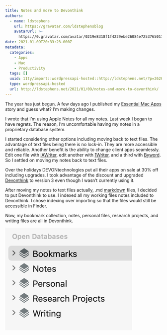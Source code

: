 ```yaml
---
title: Notes and more to Devonthink
authors:
  - name: ldstephens
    url: https://gravatar.com/ldstephensblog
    avatarUrl: >-
      https://0.gravatar.com/avatar/0219e8318f1f4229ebe26084e7253765017f43ca0c631be37dc6d0b8ad6e40a4?s=96&d=identicon&r=G
date: 2021-01-09T20:33:23.000Z
metadata:
  categories:
    - Apps
    - Mac
    - Productivity
  tags: []
  uuid: 11ty/import::wordpressapi-hosted::http://ldstephens.net/?p=2620
  type: wordpressapi-hosted
  url: http://ldstephens.net/2021/01/09/notes-and-more-to-devonthink/
---
```

The year has just begun. A few days ago I published my [Essential Mac Apps](https://ldstephens.net/2020/12/22/my-2021-essential-mac-apps/) story and guess what? I’m making changes.

I wrote that I’m using Apple Notes for all my notes. Last week I began to have regrets. The reason, I’m uncomfortable having my notes in a proprietary database system.

I started considering other options including moving back to text files. The advantage of text files being there is no lock-in. They are more accessible and reliable. Another benefit is the ability to change client apps seamlessly. Edit one file with [iAWriter](https://ia.net/writer), edit another with [1Writer](https://1writerapp.com/), and a third with [Byword](https://bywordapp.com/). So I settled on moving my notes back to text files.

Over the holidays DEVONtechnologies put all their apps on sale at 30% off including upgrades. I took advantage of the discount and upgraded [Devonthink](https://www.devontechnologies.com/apps/devonthink) to version 3 even though I wasn’t currently using it.

After moving my notes to text files actually, .md [markdown](https://daringfireball.net/projects/markdown/syntax) files, I decided to put Devonthink to use. I indexed all my working files notes included to Devonthink. I chose indexing over importing so that the files would still be accessible in Finder.

Now, my bookmark collection, notes, personal files, research projects, and writing files are all in Devonthink.

![](assets/rDW9pcM-FWemuzyNtlT2.png)